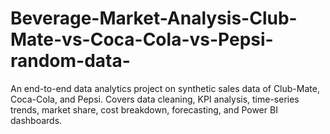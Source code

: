 # Beverage-Market-Analysis-Club-Mate-vs-Coca-Cola-vs-Pepsi-random-data-
An end-to-end data analytics project on synthetic sales data of Club-Mate, Coca-Cola, and Pepsi.   Covers data cleaning, KPI analysis, time-series trends, market share, cost breakdown, forecasting, and Power BI dashboards.
